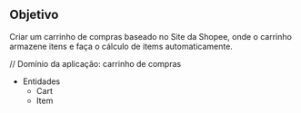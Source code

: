 ## Objetivo
  Criar um carrinho de compras baseado no Site da Shopee, onde o carrinho armazene itens e faça o cálculo de items automaticamente.

// Domínio da aplicação: carrinho de compras
  - Entidades
    * Cart
    * Item